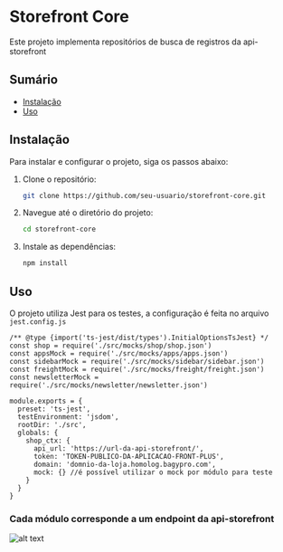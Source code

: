 # Storefront Core

Este projeto implementa repositórios de busca de registros da api-storefront

## Sumário

- [Instalação](#instalação)
- [Uso](#uso)

## Instalação

Para instalar e configurar o projeto, siga os passos abaixo:

1. Clone o repositório:
   ```bash
   git clone https://github.com/seu-usuario/storefront-core.git
   ```
2. Navegue até o diretório do projeto:
   ```bash
   cd storefront-core
   ```
3. Instale as dependências:
   ```bash
   npm install
   ```

## Uso

O projeto utiliza Jest para os testes, a configuração é feita no arquivo `jest.config.js`

```
/** @type {import('ts-jest/dist/types').InitialOptionsTsJest} */
const shop = require('./src/mocks/shop/shop.json')
const appsMock = require('./src/mocks/apps/apps.json')
const sidebarMock = require('./src/mocks/sidebar/sidebar.json')
const freightMock = require('./src/mocks/freight/freight.json')
const newsletterMock = require('./src/mocks/newsletter/newsletter.json')

module.exports = {
  preset: 'ts-jest',
  testEnvironment: 'jsdom',
  rootDir: './src',
  globals: {
    shop_ctx: {
      api_url: 'https://url-da-api-storefront/',
      token: 'TOKEN-PUBLICO-DA-APLICACAO-FRONT-PLUS',
      domain: 'domnio-da-loja.homolog.bagypro.com',
      mock: {} //é possível utilizar o mock por módulo para teste
    }
  }
}
```

### Cada módulo corresponde a um endpoint da api-storefront

![alt text](<Captura de Tela 2024-07-04 às 15.40.29.png>)
